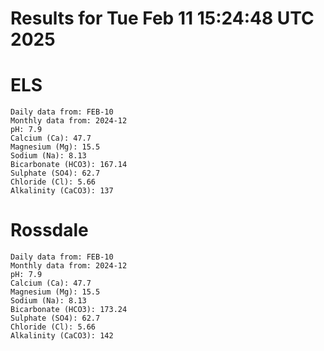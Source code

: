 # Results for Tue Feb 11 15:24:48 UTC 2025
# ELS
```
Daily data from: FEB-10
Monthly data from: 2024-12
pH: 7.9
Calcium (Ca): 47.7
Magnesium (Mg): 15.5
Sodium (Na): 8.13
Bicarbonate (HCO3): 167.14
Sulphate (SO4): 62.7
Chloride (Cl): 5.66
Alkalinity (CaCO3): 137
```
# Rossdale
```
Daily data from: FEB-10
Monthly data from: 2024-12
pH: 7.9
Calcium (Ca): 47.7
Magnesium (Mg): 15.5
Sodium (Na): 8.13
Bicarbonate (HCO3): 173.24
Sulphate (SO4): 62.7
Chloride (Cl): 5.66
Alkalinity (CaCO3): 142
```
